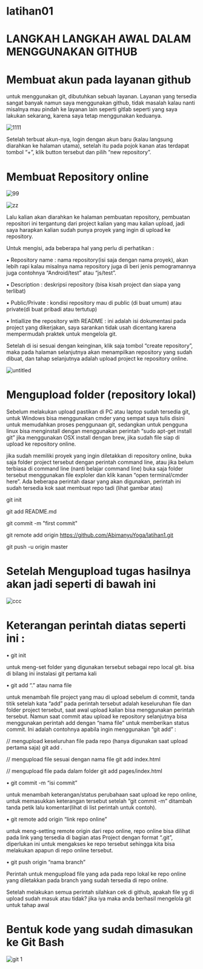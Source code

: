 # latihan01
# LANGKAH LANGKAH AWAL DALAM MENGGUNAKAN GITHUB

# Membuat akun pada layanan github
untuk menggunakan git, dibutuhkan sebuah layanan. Layanan yang tersedia sangat banyak namun saya menggunakan github, tidak masalah kalau nanti misalnya mau pindah ke layanan lain seperti gitlab seperti yang saya lakukan sekarang, karena saya tetap menggunakan keduanya.

![1111](https://user-images.githubusercontent.com/46512870/51582177-85b06580-1efd-11e9-8759-adbacbcfc414.png)

Setelah terbuat akun-nya, login dengan akun baru (kalau langsung diarahkan ke halaman utama), setelah itu pada pojok kanan atas terdapat tombol “+”, klik button tersebut dan pilih “new repository”.

# Membuat Repository online
![99](https://user-images.githubusercontent.com/46512870/51588545-24958b80-1f17-11e9-9451-415f398805de.png)


![zz](https://user-images.githubusercontent.com/46512870/51589496-c7e7a000-1f19-11e9-9bb6-b68ad3ac1572.png)

Lalu kalian akan diarahkan ke halaman pembuatan repository, pembuatan repositori ini tergantung dari project kalian yang mau kalian upload, jadi saya harapkan kalian sudah punya proyek yang ingin di upload ke repository.

Untuk mengisi, ada beberapa hal yang perlu di perhatikan :

•	Repository name : nama repository(isi saja dengan nama proyek), akan lebih rapi kalau misalnya nama repository juga di beri jenis pemogramannya juga contohnya “Android/test” atau “js/test”.

•	Description : deskripsi repository (bisa kisah project dan siapa yang terlibat)

•	Public/Private : kondisi repository mau di public (di buat umum) atau private(di buat pribadi atau tertutup)

•	Intiallize the repository with README : ini adalah isi dokumentasi pada project yang dikerjakan, saya sarankan tidak usah dicentang karena mempermudah praktek untuk mengelola git.

Setelah di isi sesuai dengan keinginan, klik saja tombol “create repository”, maka pada halaman selanjutnya akan menampilkan repository yang sudah dibuat, dan tahap selanjutnya adalah upload project ke repository online.

![untitled](https://user-images.githubusercontent.com/46512870/51589749-85729300-1f1a-11e9-9477-3a782131e9e0.png)


# Mengupload folder (repository lokal)

Sebelum melakukan upload pastikan di PC atau laptop sudah tersedia git, untuk Windows bisa menggunakan cmder yang sempat saya tulis disini untuk memudahkan proses penggunaan git, sedangkan untuk pengguna linux bisa menginstall dengan menggunakan perintah “sudo apt-get install git” jika menggunakan OSX install dengan brew, jika sudah file siap di upload ke repository online.


jika sudah memiliki proyek yang ingin diletakkan di repository online, buka saja folder project tersebut dengan perintah command line, atau jika belum terbiasa di command line (nanti belajar command line) buka saja folder tersebut menggunakan file exploler dan klik kanan “open terminal/cmder here”. Ada beberapa perintah dasar yang akan digunakan, perintah ini sudah tersedia kok saat membuat repo tadi (lihat gambar atas) 

git init 

git add README.md

git commit -m "first commit" 

git remote add origin https://github.com/AbimanyuYoga/latihan1.git

git push -u origin master

# Setelah Mengupload tugas hasilnya akan jadi seperti di bawah ini 

![ccc](https://user-images.githubusercontent.com/46512870/51590644-47c33980-1f1d-11e9-9fac-c4f9cf2de2fa.png)

# Keterangan perintah diatas seperti ini :

• git init

untuk meng-set folder yang digunakan tersebut sebagai repo local git. bisa di bilang ini instalasi git pertama kali

• git add “.” atau nama file

untuk menambah file project yang mau di upload sebelum di commit, tanda titik setelah kata “add” pada perintah tersebut adalah keseluruhan file dan folder project tersebut, saat awal upload kalian bisa menggunakan perintah tersebut. Namun saat commit atau upload ke repository selanjutnya bisa menggunakan perintah add dengan “nama file” untuk memberikan status commit. Ini adalah contohnya apabila ingin menggunakan “git add” :


// mengupload keseluruhan file pada repo (hanya digunakan saat upload pertama saja)
   git add .
   
// mengupload file sesuai dengan nama file
   git add index.html
   
// mengupload file pada dalam folder
   git add pages/index.html
   
• git commit -m “isi commit”

untuk menambah keterangan/status perubahaan saat upload ke repo online, untuk memasukkan keterangan tersebut setelah “git  commit -m” ditambah tanda petik lalu komentar(lihat di list perintah untuk contoh).

• git remote add origin “link repo online”

untuk meng-setting remote origin dari repo online, repo online bisa dilihat pada link yang tersedia di bagian atas Project dengan format “.git”, diperlukan ini untuk mengakses ke repo tersebut sehingga kita bisa melakukan apapun di repo online tersebut.

• git push origin “nama branch”

Perintah untuk mengupload file yang ada pada repo lokal ke repo online yang diletakkan pada branch yang sudah tersedia di repo online.

Setelah melakukan semua perintah silahkan cek di github, apakah file yg di upload sudah masuk atau tidak? jika iya maka anda berhasil mengelola git untuk tahap awal

# Bentuk kode yang sudah dimasukan ke Git Bash

![git 1](https://user-images.githubusercontent.com/46512870/51591754-74c51b80-1f20-11e9-9d05-09b90d6d988d.png)


